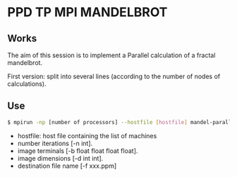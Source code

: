 # PPD TP MPI MANDELBROT

## Works

The aim of this session is to implement a
Parallel calculation of a fractal mandelbrot.

First version: split into several lines (according to the number of nodes of calculations).


## Use

```sh
$ mpirun -np [number of processors] --hostfile [hostfile] mandel-parallel [-n] [-b] [-d] [-f]
```

- hostfile: host file containing the list of machines
- number iterations [-n int].
- image terminals [-b float float float float].
- image dimensions [-d int int].
- destination file name [-f xxx.ppm]